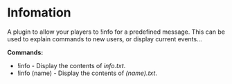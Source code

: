 # Infomation
A plugin to allow your players to !info for a predefined message.
This can be used to explain commands to new users, or display current events...

**Commands:**
* !info - Display the contents of _info.txt_.
* !info (name) - Display the contents of _(name).txt_.
